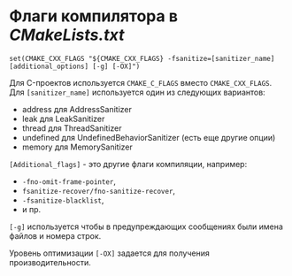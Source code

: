 # Флаги компилятора в *CMakeLists.txt*

```
set(CMAKE_CXX_FLAGS "${CMAKE_CXX_FLAGS} -fsanitize=[sanitizer_name] [additional_options] [-g] [-OX]")
```

Для C-проектов используется ```CMAKE_C_FLAGS``` вместо ```CMAKE_CXX_FLAGS```.
Для ```[sanitizer_name]``` используется один из следующих вариантов:

- address для AddressSanitizer
- leak для LeakSanitizer
- thread для ThreadSanitizer
- undefined для UndefinedBehaviorSanitizer (есть еще другие опции)
- memory для MemorySanitizer

```[Additional_flags]``` - это другие флаги компиляции, например:

- ```-fno-omit-frame-pointer```,
- ```fsanitize-recover/fno-sanitize-recover```,
- ```-fsanitize-blacklist```,
- и пр.

```[-g]``` используется чтобы в предупреждающих сообщениях были имена файлов и
номера строк.

Уровень оптимизации ```[-OX]``` задается для получения производительности.
